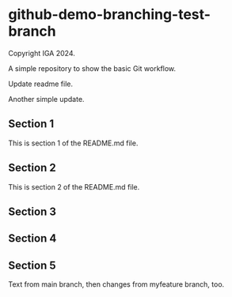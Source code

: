 # github-demo-branching-test-branch

Copyright IGA 2024.

A simple repository to show the basic Git workflow.

Update readme file.

Another simple update.

## Section 1
This is section 1 of the README.md file.

## Section 2
This is section 2 of the README.md file.

## Section 3

## Section 4

## Section 5
Text from main branch, then changes from myfeature branch, too.
